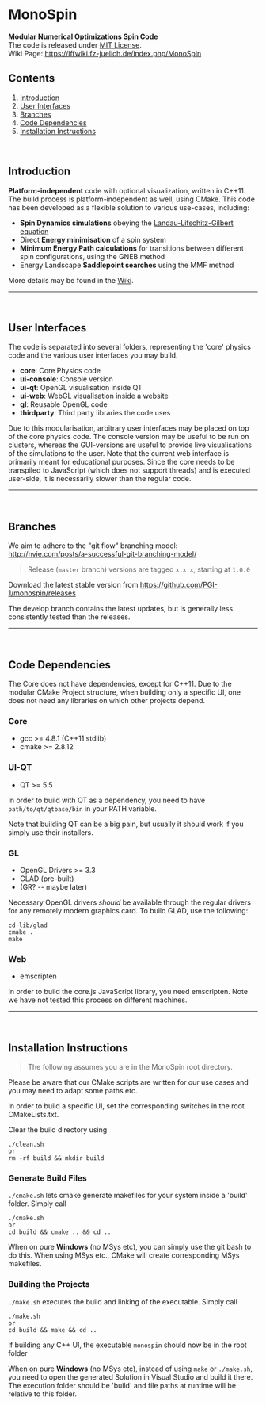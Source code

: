 MonoSpin
========
**Modular Numerical Optimizations Spin Code**<br />
The code is released under [MIT License](../master/LICENSE.txt).<br />
Wiki Page: https://iffwiki.fz-juelich.de/index.php/MonoSpin

<!--
![nur ein Beispiel](https://commons.wikimedia.org/wiki/File:Example_de.jpg "Beispielbild")
-->

Contents
--------
1. [Introduction](#Introduction)
2. [User Interfaces](#UserInterfaces)
3. [Branches](#Branches)
4. [Code Dependencies](#Dependencies)
5. [Installation Instructions](#Installation)


&nbsp;
 

Introduction <a name="Introduction"></a>
----------------------------------------

**Platform-independent** code with optional visualization, written in C++11.
The build process is platform-independent as well, using CMake. 
This code has been developed as a flexible solution to various use-cases, including:
* **Spin Dynamics simulations** obeying the
  [Landau-Lifschitz-Gilbert equation](https://en.wikipedia.org/wiki/Landau%E2%80%93Lifshitz%E2%80%93Gilbert_equation "Titel, der beim Überfahren mit der Maus angezeigt wird")
* Direct **Energy minimisation** of a spin system
* **Minimum Energy Path calculations** for transitions between different
  spin configurations, using the GNEB method
* Energy Landscape **Saddlepoint searches** using the MMF method

More details may be found in the [Wiki](https://iffwiki.fz-juelich.de/index.php/MonoSpin "Click me...").

----------------------------------------

&nbsp;
   

User Interfaces <a name="UserInterfaces"></a>
---------------------------------------------
The code is separated into several folders, representing the 'core' physics code
and the various user interfaces you may build.
* **core**:        Core Physics code
* **ui-console**:  Console version
* **ui-qt**:       OpenGL visualisation inside QT
* **ui-web**:      WebGL visualisation inside a website
* **gl**:          Reusable OpenGL code
* **thirdparty**:  Third party libraries the code uses

Due to this modularisation, arbitrary user interfaces may be placed on top of the core physics code.
The console version may be useful to be run on clusters, whereas the GUI-versions are useful to
provide live visualisations of the simulations to the user.
Note that the current web interface is primarily meant for educational purposes. Since the core needs to be
transpiled to JavaScript (which does not support threads) and is executed user-side, it is necessarily slower
than the regular code.

----------------------------------------

&nbsp;


Branches <a name="Branches"></a>
--------------------------------
We aim to adhere to the "git flow" branching model: http://nvie.com/posts/a-successful-git-branching-model/

>Release (`master` branch) versions are tagged `x.x.x`, starting at `1.0.0`

Download the latest stable version from https://github.com/PGI-1/monospin/releases

The develop branch contains the latest updates, but is generally less consistently tested than the releases.

----------------------------------------

&nbsp;


Code Dependencies <a name="Dependencies"></a>
---------------------------------------------

The Core does not have dependencies, except for C++11.
Due to the modular CMake Project structure, when building only a specific UI,
one does not need any libraries on which other projects depend.

### Core
* gcc >= 4.8.1 (C++11 stdlib)
* cmake >= 2.8.12

### UI-QT
* QT >= 5.5

In order to build with QT as a dependency, you need to have `path/to/qt/qtbase/bin` in your PATH variable.

Note that building QT can be a big pain, but usually it should work if you simply use their installers.

### GL
* OpenGL Drivers >= 3.3
* GLAD (pre-built)
* (GR? -- maybe later)

Necessary OpenGL drivers *should* be available through the regular drivers for any remotely modern graphics card.
To build GLAD, use the following:

	cd lib/glad
	cmake .
	make


### Web
* emscripten

In order to build the core.js JavaScript library, you need emscripten.
Note we have not tested this process on different machines.

----------------------------------------

&nbsp;



Installation Instructions <a name="Installation"></a>
-----------------------------------------------------

>The following assumes you are in the MonoSpin root directory.

Please be aware that our CMake scripts are written for our use cases and
you may need to adapt some paths etc.

In order to build a specific UI, set the corresponding switches in the
root CMakeLists.txt.

  
Clear the build directory using

	./clean.sh
	or
	rm -rf build && mkdir build
	
### Generate Build Files
`./cmake.sh` lets cmake generate makefiles for your system inside a 'build' folder.
Simply call

	./cmake.sh
	or
	cd build && cmake .. && cd ..
	
When on pure **Windows** (no MSys etc), you can simply use the git bash to do this.
When using MSys etc., CMake will create corresponding MSys makefiles.

### Building the Projects
`./make.sh` executes the build and linking of the executable. Simply call

	./make.sh
	or
	cd build && make && cd ..

If building any C++ UI, the executable `monospin` should now be in the root folder

When on pure **Windows** (no MSys etc), instead of using `make` or `./make.sh`,
you need to open the generated Solution in Visual Studio and build it there.
The execution folder should be 'build' and file paths at runtime will be
relative to this folder.
